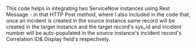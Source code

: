 This code helps in integrating two ServiceNow instances using Rest Message - in that HTTP Post method, where I also included in the code that, once an incident is created in the source instance same record will be created in the target instance and the target record's sys_id and incident number will be auto-populated in the source instance's incident record's Correlation ID& Display field's respectively.
